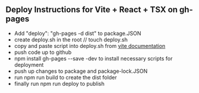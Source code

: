 ## Deploy Instructions for Vite + React + TSX on gh-pages

 - Add "deploy": "gh-pages -d dist" to package.JSON
 - create deploy.sh in the root // touch deploy.sh
 - copy and paste script into deploy.sh from [vite documentation][def]
 - push code up to github
 - npm install gh-pages --save -dev to install necessary scripts for deployment
 - push up changes to package and package-lock.JSON
 - run npm run build to create the dist folder
 - finally run npm run deploy to publish

[def]: https://vitejs.dev/guide/static-deploy.html
